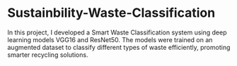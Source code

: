 # Sustainbility-Waste-Classification
In this project, I developed a Smart Waste Classification system using deep learning models VGG16 and ResNet50. The models were trained on an augmented dataset to classify different types of waste efficiently, promoting smarter recycling solutions. 
